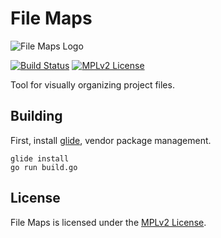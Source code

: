# File Maps

![File Maps Logo](https://codeboy.fi/filemaps_logo.png)

[![Build Status](https://travis-ci.org/filemaps/filemaps.svg?branch=master)](https://travis-ci.org/filemaps/filemaps)
[![MPLv2 License](https://img.shields.io/badge/license-MPLv2-blue.svg?style=flat-square)](https://www.mozilla.org/MPL/2.0/)

Tool for visually organizing project files.

## Building

First, install [glide][2], vendor package management.

    glide install
    go run build.go

## License

File Maps is licensed under the [MPLv2 License][1].

[1]: https://github.com/filemaps/filemaps/blob/master/LICENSE
[2]: https://github.com/Masterminds/glide

